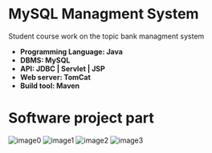 # MySQL Managment System
Student course work on the topic bank managment system<br>
<ul>
<li><strong>Programming Language: Java</strong></li>
<li><strong>DBMS: MySQL</strong></li>
<li><strong>API: JDBC | Servlet | JSP </strong></li>
<li><strong>Web server: TomCat</strong></li>
<li><strong>Build tool: Maven</strong></li>
</ul>

<h1>Software project part</h1>

![image0](https://github.com/JustSashaUP/bank-managment-system/assets/94720780/ca0cc847-c86e-4055-aa83-41da4d3eb1cd)
![image1](https://github.com/JustSashaUP/bank-managment-system/assets/94720780/a538673f-8468-441e-adb1-694f386aa13a)
![image2](https://github.com/JustSashaUP/bank-managment-system/assets/94720780/1313c58f-d611-44e0-ac0c-e3d099056d61)
![image3](https://github.com/JustSashaUP/bank-managment-system/assets/94720780/209932b6-2625-4a1a-bb9d-8140e7d04bd4)

